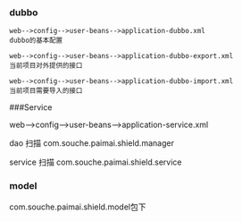 ### dubbo

```
web-->config-->user-beans-->application-dubbo.xml 
dubbo的基本配置

web-->config-->user-beans-->application-dubbo-export.xml 
当前项目对外提供的接口

web-->config-->user-beans-->application-dubbo-import.xml 
当前项目需要导入的接口
```

###Service

web-->config-->user-beans-->application-service.xml 

dao    扫描 com.souche.paimai.shield.manager

service     扫描 com.souche.paimai.shield.service

### model

com.souche.paimai.shield.model包下